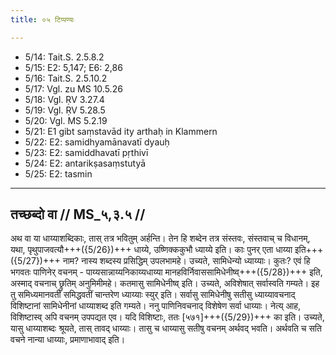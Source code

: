 ```yaml
---
title: ०५ टिप्पण्यः

---
```

- 5/14: Tait.S. 2.5.8.2
- 5/15: E2: 5,147; E6: 2,86
- 5/16: Tait.S. 2.5.10.2
- 5/17: Vgl. zu MS 10.5.26
- 5/18: Vgl. ṚV 3.27.4
- 5/19: Vgl. ṚV 5.28.5
- 5/20: Vgl. MS 5.2.19
- 5/21: E1 gibt saṃstavād ity arthaḥ in Klammern
- 5/22: E2: samidhyamānavatī dyauḥ
- 5/23: E2: samiddhavatī pṛthivī
- 5/24: E2: antarikṣasaṃstutyā
- 5/25: E2: tasmin

____________________________________________


## तच्छब्दो वा // MS_५,३.५ //

अथ वा या धाय्याशब्दिकाः, तास् तत्र भवितुम् अर्हन्ति। तेन हि शब्देन तत्र संस्तवः, संस्तवाच् च विधानम्, यथा, पृथुपाजवत्यौ+++({5/26})+++ धाय्ये, उष्णिक्ककुभौ ध्याय्ये इति। काः पुनर् एता धाय्या इति+++({5/27})+++ नाम? नास्य शब्दस्य प्रसिद्धिम् उपलभामहे। उच्यते, सामिधेन्यो ध्याय्याः। कुतः? एवं हि भगवतः पाणिनेर् वचनम् - पाय्यसान्नाय्यनिकाय्यधाय्या मानहविर्निवाससामिधेनीष्व्+++({5/28})+++ इति, अस्माद् वचनाच् छ्रुतिम् अनुमिमीमहे। कतमासु सामिधेनीष्व् इति। उच्यते, अविशेषात् सर्वास्वति गम्यते। इह तु समिध्यमानवतीं समिद्धवतीं चान्तरेण ध्याय्याः स्युर् इति। सर्वासु सामिधेनीषु सतीसु ध्याय्यावचनाद् विशिष्टानां सामिधेनीनां धाय्याशब्द इति गम्यते।
ननु पाणिनिवचनाद् विशेषेण सर्वा धाय्याः। नेत्य् आह, विशिष्टास्व् अपि वचनम् उपपद्यत एव। यदि विशिष्टाः, ततः [५७१]+++({5/29})+++ का इति। उच्यते, यासु धाय्याशब्दः श्रूयते, तास् तावद् धाय्याः। तासु च धाय्यासु सतीषु वचनम् अर्थवद् भवति। अर्थवति च सति वचने नान्या धाय्याः, प्रमाणाभावाद् इति।
